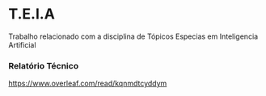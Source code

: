 # T.E.I.A
Trabalho relacionado com a disciplina de Tópicos Especias em Inteligencia Artificial

### Relatório Técnico
https://www.overleaf.com/read/kqnmdtcyddym
